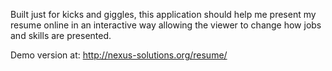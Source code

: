 Built just for kicks and giggles, this application should help me present my resume online in an interactive way allowing the viewer to change how jobs and skills are presented.

Demo version at: <http://nexus-solutions.org/resume/>

